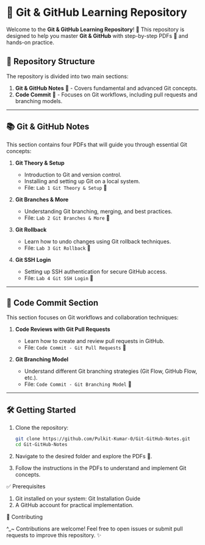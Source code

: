 # 📝 Git & GitHub Learning Repository  

Welcome to the **Git & GitHub Learning Repository**! 🚀 This repository is designed to help you master **Git & GitHub** with step-by-step PDFs 📄 and hands-on practice.  

## 📂 Repository Structure  

The repository is divided into two main sections:  

1. **Git & GitHub Notes** 📘 - Covers fundamental and advanced Git concepts.  
2. **Code Commit** 🔄 - Focuses on Git workflows, including pull requests and branching models.  

---

## 📚 Git & GitHub Notes  

This section contains four PDFs that will guide you through essential Git concepts:  

1. **Git Theory & Setup**  
   - Introduction to Git and version control.  
   - Installing and setting up Git on a local system.  
   - File: `Lab 1 Git Theory & Setup` 📁  

2. **Git Branches & More**  
   - Understanding Git branching, merging, and best practices.  
   - File: `Lab 2 Git Branches & More` 📁  

3. **Git Rollback**  
   - Learn how to undo changes using Git rollback techniques.  
   - File: `Lab 3 Git Rollback` 📁  

4. **Git SSH Login**  
   - Setting up SSH authentication for secure GitHub access.  
   - File: `Lab 4 Git SSH Login` 📁  

---

## 🔄 Code Commit Section  

This section focuses on Git workflows and collaboration techniques:  

1. **Code Reviews with Git Pull Requests**  
   - Learn how to create and review pull requests in GitHub.  
   - File: `Code Commit - Git Pull Requests` 📁  

2. **Git Branching Model**  
   - Understand different Git branching strategies (Git Flow, GitHub Flow, etc.).  
   - File: `Code Commit - Git Branching Model` 📁  

---

## 🛠️ Getting Started  

1. Clone the repository:  
   ```bash  
   git clone https://github.com/Pulkit-Kumar-0/Git-GitHub-Notes.git  
   cd Git-GitHub-Notes  

2. Navigate to the desired folder and explore the PDFs 📄.

4. Follow the instructions in the PDFs to understand and implement Git concepts.

✅ Prerequisites
1. Git installed on your system: Git Installation Guide
2. A GitHub account for practical implementation.

🤝 Contributing

^_~ Contributions are welcome! Feel free to open issues or submit pull requests to improve this repository. ✨
